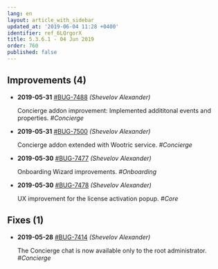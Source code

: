 ```yaml
---
lang: en
layout: article_with_sidebar
updated_at: '2019-06-04 11:28 +0400'
identifier: ref_6LQrgorX
title: 5.3.6.1 - 04 Jun 2019
order: 760
published: false
---
```

## Improvements (4)
* **2019-05-31** [#BUG-7488](https://xcn.myjetbrains.com/youtrack/issue/BUG-7488) _(Shevelov Alexander)_

  Concierge addon improvement: Implemented addititonal events and properties. _#Concierge_

* **2019-05-31** [#BUG-7500](https://xcn.myjetbrains.com/youtrack/issue/BUG-7500) _(Shevelov Alexander)_

  Concierge addon extended with Wootric service. _#Concierge_

* **2019-05-30** [#BUG-7477](https://xcn.myjetbrains.com/youtrack/issue/BUG-7477) _(Shevelov Alexander)_

  Onboarding Wizard improvements. _#Onboarding_

* **2019-05-30** [#BUG-7478](https://xcn.myjetbrains.com/youtrack/issue/BUG-7478) _(Shevelov Alexander)_

  UX improvement for the license activation popup. _#Core_


## Fixes (1)
* **2019-05-28** [#BUG-7414](https://xcn.myjetbrains.com/youtrack/issue/BUG-7414) _(Shevelov Alexander)_

  The Concierge chat is now available only to the root administrator. _#Concierge_


